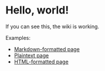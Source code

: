 # Hello, world!

If you can see this, the wiki is working.

Examples:

* [Markdown-formatted page](example/markdown)
* [Plaintext page](example/plain)
* [HTML-formatted page](example/html)
